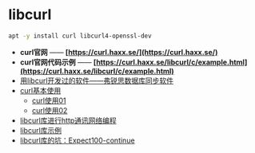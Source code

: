 # libcurl

```bash
apt -y install curl libcurl4-openssl-dev
```

- **curl官网** —— **[https://curl.haxx.se/](https://curl.haxx.se/)**
- **curl官网代码示例** —— **[https://curl.haxx.se/libcurl/c/example.html](https://curl.haxx.se/libcurl/c/example.html)**
- [用libcurl开发过的软件——弗锐思数据库同步软件](https://github.com/myfrs/dbsync)
- [curl基本使用](curl.use/readme.md)
  - [curl使用01](curl.use/01.md)
  - [curl使用02](curl.use/02.md)
- [libcurl库进行http通讯网络编程](c++.curl.http.md)
- [libcurl库示例](c++.curl.eg.md)
- [libcurl库的坑：Expect100-continue](libcurl.post.expect100-continue.md)
